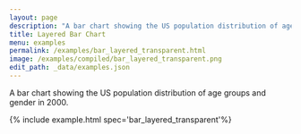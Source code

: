 ```yaml
---
layout: page
description: "A bar chart showing the US population distribution of age groups and gender in 2000."
title: Layered Bar Chart
menu: examples
permalink: /examples/bar_layered_transparent.html
image: /examples/compiled/bar_layered_transparent.png
edit_path: _data/examples.json
---
```


A bar chart showing the US population distribution of age groups and gender in 2000.

{% include example.html spec='bar_layered_transparent'%}
